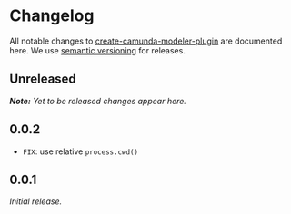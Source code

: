 # Changelog

All notable changes to [create-camunda-modeler-plugin](https://github.com/nikku/create-camunda-modeler-plugin) are documented here. We use [semantic versioning](http://semver.org/) for releases.

## Unreleased

___Note:__ Yet to be released changes appear here._

## 0.0.2

* `FIX`: use relative `process.cwd()`

## 0.0.1

_Initial release._
